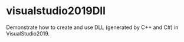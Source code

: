 # visualstudio2019Dll
Demonstrate how to create and use DLL (generated by C++ and C#) in VisualStudio2019.
